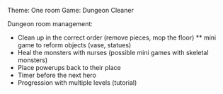 Theme: One room
Game: Dungeon Cleaner

Dungeon room management:
* Clean up in the correct order (remove pieces, mop the floor)
** mini game to reform objects (vase, statues)
* Heal the monsters with nurses (possible mini games with skeletal monsters)
* Place powerups back to their place
* Timer before the next hero
* Progression with multiple levels (tutorial)